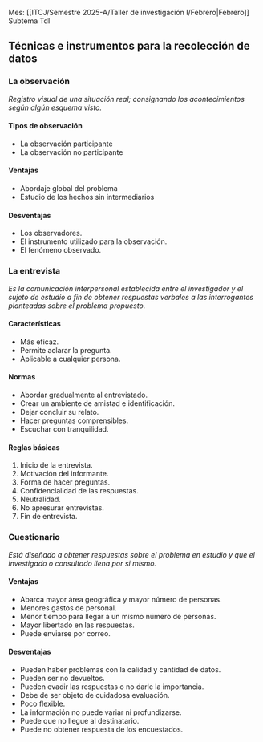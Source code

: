 Mes: [[ITCJ/Semestre 2025-A/Taller de investigación I/Febrero|Febrero]]
Subtema TdI
## Técnicas e instrumentos para la recolección de datos
### La observación
*Registro visual de una situación real; consignando los acontecimientos según algún esquema visto.*

#### Tipos de observación
- La observación participante
- La observación no participante

#### Ventajas
- Abordaje global del problema
- Estudio de los hechos sin intermediarios

#### Desventajas
- Los observadores.
- El instrumento utilizado para la observación.
- El fenómeno observado.

### La entrevista
*Es la comunicación interpersonal establecida entre el investigador y el sujeto de estudio a fin de obtener respuestas verbales a las interrogantes planteadas sobre el problema propuesto.*

#### Características
- Más eficaz.
- Permite aclarar la pregunta.
- Aplicable a cualquier persona.

#### Normas
- Abordar gradualmente al entrevistado.
- Crear un ambiente de amistad e identificación.
- Dejar concluir su relato.
- Hacer preguntas comprensibles.
- Escuchar con tranquilidad.

#### Reglas básicas
1. Inicio de la entrevista.
2. Motivación del informante.
3. Forma de hacer preguntas.
4. Confidencialidad de las respuestas.
5. Neutralidad.
6. No apresurar entrevistas.
7. Fin de entrevista.

### Cuestionario
*Está diseñado a obtener respuestas sobre el problema en estudio y que el investigado o consultado llena por si mismo.*

#### Ventajas
- Abarca mayor área geográfica y mayor número de personas.
- Menores gastos de personal.
- Menor tiempo para llegar a un mismo número de personas.
- Mayor libertado en las respuestas.
- Puede enviarse por correo.

#### Desventajas
- Pueden haber problemas con la calidad y cantidad de datos.
- Pueden ser no devueltos.
- Pueden evadir las respuestas o no darle la importancia.
- Debe de ser objeto de cuidadosa evaluación.
- Poco flexible.
- La información no puede variar ni profundizarse.
- Puede que no llegue al destinatario.
- Puede no obtener respuesta de los encuestados.
